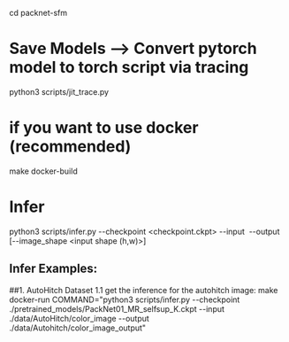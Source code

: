 cd packnet-sfm
# Save Models --> Convert pytorch model to torch script via tracing
python3 scripts/jit_trace.py

# if you want to use docker (recommended)
make docker-build

# Infer
python3 scripts/infer.py --checkpoint <checkpoint.ckpt> --input <image or folder> --output <image or folder> [--image_shape <input shape (h,w)>]

## Infer Examples:
##1. AutoHitch Dataset
1.1 get the inference for the autohitch image:
make docker-run COMMAND="python3 scripts/infer.py --checkpoint ./pretrained_models/PackNet01_MR_selfsup_K.ckpt --input ./data/AutoHitch/color_image --output ./data/Autohitch/color_image_output"
